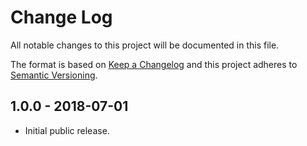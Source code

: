 # Change Log

All notable changes to this project will be documented in this file.

The format is based on [Keep a Changelog](http://keepachangelog.com/en/1.0.0/)
and this project adheres to [Semantic Versioning](http://semver.org/spec/v2.0.0.html).

## 1.0.0 - 2018-07-01

- Initial public release.

[unreleased]: https://github.com/frenzzy/hyperapp-tools/compare/v1.0.0...HEAD
